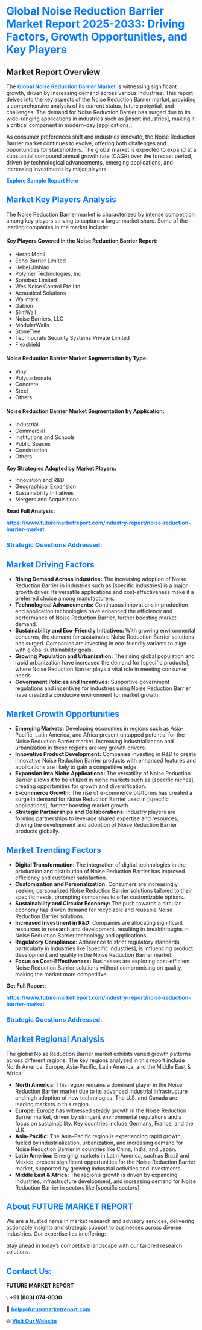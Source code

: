 <h1 style="color: #007BFF;">Global Noise Reduction Barrier Market Report 2025-2033: Driving Factors, Growth Opportunities, and Key Players</h1>

<section id="overview">
<h2>Market Report Overview</h2>
<p>The <a href="https://www.futuremarketreport.com/industry-report/noise-reduction-barrier-market" style="color: #007BFF; text-decoration: none;"><strong>Global Noise Reduction Barrier Market</strong></a> is witnessing significant growth, driven by increasing demand across various industries. This report delves into the key aspects of the Noise Reduction Barrier market, providing a comprehensive analysis of its current status, future potential, and challenges. The demand for Noise Reduction Barrier has surged due to its wide-ranging applications in industries such as [insert industries], making it a critical component in modern-day [applications].</p>
<p>As consumer preferences shift and industries innovate, the Noise Reduction Barrier market continues to evolve, offering both challenges and opportunities for stakeholders. The global market is expected to expand at a substantial compound annual growth rate (CAGR) over the forecast period, driven by technological advancements, emerging applications, and increasing investments by major players.</p>
</section>

<section id="overview">
<p><a href="https://www.futuremarketreport.com/request-sample/reportId=56063" style="color: #007BFF; text-decoration: none;"><strong>Explore Sample Report Here</strong></a></p>
</section>

<section id="key-players">
<h2 style="color: #007BFF;">Market Key Players Analysis</h2>
<p>The Noise Reduction Barrier market is characterized by intense competition among key players striving to capture a larger market share. Some of the leading companies in the market include:</p>
<h4>Key Players Covered in the Noise Reduction Barrier Report:</h4>
<ul><li>Heras Mobil</li><li>Echo Barrier Limited</li><li>Hebei Jinbiao</li><li>Polymer Technologies, Inc</li><li>Sonobex Limited</li><li>Wes Noise Control Pte Ltd</li><li>Acoustical Solutions</li><li>Wallmark</li><li>Gabion</li><li>SlimWall</li><li>Noise Barriers, LLC</li><li>ModularWalls</li><li>StoneTree</li><li>Technocrats Security Systems Private Limited</li><li>Flexshield</li></ul>
<h4>Noise Reduction Barrier Market Segmentation by Type:</h4>
<ul><li>Vinyl</li><li>Polycarbonate</li><li>Concrete</li><li>Steel</li><li>Others</li></ul>

<h4>Noise Reduction Barrier Market Segmentation by Application:</h4>
<ul><li>Industrial</li><li>Commercial</li><li>Institutions and Schools</li><li>Public Spaces</li><li>Construction</li><li>Others</li></ul>
<p><strong>Key Strategies Adopted by Market Players:</strong></p>
<ul>
<li>Innovation and R&D</li>
<li>Geographical Expansion</li>
<li>Sustainability Initiatives</li>
<li>Mergers and Acquisitions</li>
</ul>
</section>

<section>
<p><strong>Read Full Analysis: </strong></p><a href="https://www.futuremarketreport.com/industry-report/noise-reduction-barrier-market" style="color: #007BFF; text-decoration: none;"><strong>https://www.futuremarketreport.com/industry-report/noise-reduction-barrier-market</strong></a>
<h3 style="color: #007BFF;">Strategic Questions Addressed:</h3>
</section>

<section id="driving-factors">
<h2 style="color: #007BFF;">Market Driving Factors</h2>
<ul>
<li><strong>Rising Demand Across Industries:</strong> The increasing adoption of Noise Reduction Barrier in industries such as [specific industries] is a major growth driver. Its versatile applications and cost-effectiveness make it a preferred choice among manufacturers.</li>
<li><strong>Technological Advancements:</strong> Continuous innovations in production and application technologies have enhanced the efficiency and performance of Noise Reduction Barrier, further boosting market demand.</li>
<li><strong>Sustainability and Eco-Friendly Initiatives:</strong> With growing environmental concerns, the demand for sustainable Noise Reduction Barrier solutions has surged. Companies are investing in eco-friendly variants to align with global sustainability goals.</li>
<li><strong>Growing Population and Urbanization:</strong> The rising global population and rapid urbanization have increased the demand for [specific products], where Noise Reduction Barrier plays a vital role in meeting consumer needs.</li>
<li><strong>Government Policies and Incentives:</strong> Supportive government regulations and incentives for industries using Noise Reduction Barrier have created a conducive environment for market growth.</li>
</ul>
</section>

<section id="growth-opportunities">
<h2 style="color: #007BFF;">Market Growth Opportunities</h2>
<ul>
<li><strong>Emerging Markets:</strong> Developing economies in regions such as Asia-Pacific, Latin America, and Africa present untapped potential for the Noise Reduction Barrier market. Increasing industrialization and urbanization in these regions are key growth drivers.</li>
<li><strong>Innovative Product Development:</strong> Companies investing in R&D to create innovative Noise Reduction Barrier products with enhanced features and applications are likely to gain a competitive edge.</li>
<li><strong>Expansion into Niche Applications:</strong> The versatility of Noise Reduction Barrier allows it to be utilized in niche markets such as [specific niches], creating opportunities for growth and diversification.</li>
<li><strong>E-commerce Growth:</strong> The rise of e-commerce platforms has created a surge in demand for Noise Reduction Barrier used in [specific applications], further boosting market growth.</li>
<li><strong>Strategic Partnerships and Collaborations:</strong> Industry players are forming partnerships to leverage shared expertise and resources, driving the development and adoption of Noise Reduction Barrier products globally.</li>
</ul>
</section>

<section id="trending-factors">
<h2 style="color: #007BFF;">Market Trending Factors</h2>
<ul>
<li><strong>Digital Transformation:</strong> The integration of digital technologies in the production and distribution of Noise Reduction Barrier has improved efficiency and customer satisfaction.</li>
<li><strong>Customization and Personalization:</strong> Consumers are increasingly seeking personalized Noise Reduction Barrier solutions tailored to their specific needs, prompting companies to offer customizable options.</li>
<li><strong>Sustainability and Circular Economy:</strong> The push towards a circular economy has driven demand for recyclable and reusable Noise Reduction Barrier solutions.</li>
<li><strong>Increased Investment in R&D:</strong> Companies are allocating significant resources to research and development, resulting in breakthroughs in Noise Reduction Barrier technology and applications.</li>
<li><strong>Regulatory Compliance:</strong> Adherence to strict regulatory standards, particularly in industries like [specific industries], is influencing product development and quality in the Noise Reduction Barrier market.</li>
<li><strong>Focus on Cost-Effectiveness:</strong> Businesses are exploring cost-efficient Noise Reduction Barrier solutions without compromising on quality, making the market more competitive.</li>
</ul>
</section>

<section>
<p><strong>Get Full Report: </strong></p><a href="https://www.futuremarketreport.com/industry-report/noise-reduction-barrier-market" style="color: #007BFF; text-decoration: none;"><strong>https://www.futuremarketreport.com/industry-report/noise-reduction-barrier-market</strong></a>
<h3 style="color: #007BFF;">Strategic Questions Addressed:</h3>
</section>


<section id="regional-analysis">
<h2 style="color: #007BFF;">Market Regional Analysis</h2>
<p>The global Noise Reduction Barrier market exhibits varied growth patterns across different regions. The key regions analyzed in this report include North America, Europe, Asia-Pacific, Latin America, and the Middle East & Africa:</p>
<ul>
<li><strong>North America:</strong> This region remains a dominant player in the Noise Reduction Barrier market due to its advanced industrial infrastructure and high adoption of new technologies. The U.S. and Canada are leading markets in this region.</li>
<li><strong>Europe:</strong> Europe has witnessed steady growth in the Noise Reduction Barrier market, driven by stringent environmental regulations and a focus on sustainability. Key countries include Germany, France, and the U.K.</li>
<li><strong>Asia-Pacific:</strong> The Asia-Pacific region is experiencing rapid growth, fueled by industrialization, urbanization, and increasing demand for Noise Reduction Barrier in countries like China, India, and Japan.</li>
<li><strong>Latin America:</strong> Emerging markets in Latin America, such as Brazil and Mexico, present significant opportunities for the Noise Reduction Barrier market, supported by growing industrial activities and investments.</li>
<li><strong>Middle East & Africa:</strong> The region’s growth is driven by expanding industries, infrastructure development, and increasing demand for Noise Reduction Barrier in sectors like [specific sectors].</li>
</ul>
</section>

<footer>
<h2 style="color: #007BFF;">About FUTURE MARKET REPORT</h2>
<p>We are a trusted name in market research and advisory services, delivering actionable insights and strategic support to businesses across diverse industries. Our expertise lies in offering:</p>

<p>Stay ahead in today’s competitive landscape with our tailored research solutions.</p>

<h2 style="color: #007BFF;">Contact Us:</h2>
<p><strong>FUTURE MARKET REPORT</strong></p>
<p>📞 <strong>+91 (883) 074-8030</strong></p>
<p>📧 <strong><a href="mailto:help@futuremarketreport.com" style="color: #007BFF;">help@futuremarketreport.com</a></strong></p>
<p>🌐 <strong><a href="https://www.futuremarketreport.com/" style="color: #007BFF;">Visit Our Website</a></strong></p>
</footer>